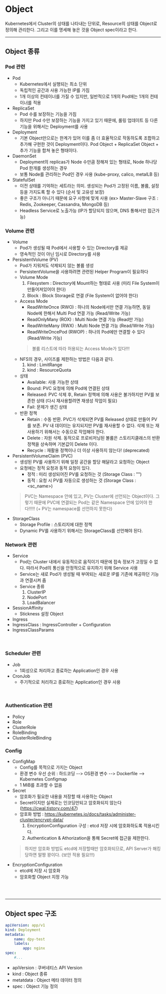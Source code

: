 # Object
Kubernetes에서 Cluster의 상태를 나타내는 단위로, Resource의 상태를 Object로 정의해 관리한다. 그리고 이를 명세해 놓은 것을 Object spec이라고 한다.
</br>

---
## Object 종류


### Pod 관련
* Pod
    * Kubernetes에서 실행되는 최소 단위
    * 독립적인 공간과 사용 가능한 IP를 가짐
    * 1개 이상의 컨테이너를 가질 수 있지만, 일반적으로 1개의 Pod에는 1개의 컨테이너를 적용
* ReplicaSet
    * Pod 수를 보장하는 기능을 가짐
    * 하지만 Pod 수만 보장하는 기능을 가지고 있기 때문에, 롤링 업데이트 등 다른 기능을 위해서는 Deployment를 사용
* Deployment
    * 기본 Object만으로는 한계가 있어 이를 좀 더 효율적으로 작동하도록 조합하고 추가해 구현한 것이 Deployment이다. Pod Object + ReplicaSet Object + 추가 기능을 합쳐 놓은 형태이다.
* DaemonSet
    * Deployment의 replicas가 Node 수만큼 정해져 있는 형태로, Node 하나당 Pod 한개를 생성하는 경우
    * 보통 Node를 관리하는 Pod인 경우 사용 (kube-proxy, calico, metalLB 등)
* StatefulSet
    * 이전 상태를 기억하는 세트라는 의미. 생성되는 Pod가 고정된 이름, 볼륨, 설정등을 가지도록 할 수 있다 (순서 및 고유성 보장)
    * 좋은 구조가 아니기 때문에 요구 사항에 맞게 사용 (ex> Master-Slave 구조 : Redis, Zookeeper, Cassandra, MongoDB 등)
    * Headless Service로 노출가능 (IP가 할당되지 않으며, DNS 통해서만 접근가능)


### Volume 관련
* Volume
    * Pod가 생성될 때 Pod에서 사용할 수 있는 Directory를 제공
    * 영속적인 것이 아닌 임시로 Directory를 사용
* PersistentVolume (PV)
    * Pod가 지워져도 삭제되지 않는 볼륨 생성
    * PersistentVolume을 사용하려면 관련된 Helper Program이 필요하다
    * Volume Mode
        1) Filesystem : Directory에 Mount하는 형태로 사용 (미리 File System이 만들어져있어야 한다)
        2) Block : Block Storage로 연결 (File System이 없어야 한다)
    * Access Mode
        * ReadWriteOnce (RWO) : 하나의 Node에서만 연결 가능하면, 동일 Node에 한해서 Multi Pod 연결 가능 (Read/Write 가능)
        * ReadOnlyMany (ROX) : Multi Node 연결 가능 (Read만 가능)
        * ReadWriteMany (RWX) : Multi Node 연결 가능 (Read/Write 가능)
        * ReadWriteOncePod (RWOP) : 하나의 Pod에만 연결할 수 있다 (Read/Write 가능)
        > 볼륨 리스트에 따라 허용되는 Access Mode가 있다!!!
    * NFS의 경우, 사이즈를 제한하는 방법은 다음과 같다.
        1) kind : LimitRange
        2) kind : ResourceQuota
    * 상태
        - Available: 사용 가능한 상태
        - Bound: PVC 요청에 의해 Pod에 연결된 상태
        - Released: PVC 삭제 후, Retain 정책에 의해 사용은 불가하지만 PV를 보존한 상태 (다시 재사용할려면 재생성 작업이 필요)
        - Fail: 문제가 생긴 상태
    * 반환 정책
        - Retain : 수동 반환. PVC가 삭제되면 PV를 Released 상태로 만들어 PV를 보존. PV 내 데이터는 유지되지만 PV를 재사용할 수 없다. 삭제 또는 재사용하기 위해서는 수동으로 작업해야 한다.
        - Delete : 자원 삭제. 동적으로 프로비저닝된 볼륨은 스토리지클래스의 반환 정책을 상속하며 기본값이 Delete 이다.
        - Recycle : 재활용 정책이나 더 이상 사용하지 않는다! (deprecated)
* PersistentVolumeClaim (PVC)
    * 생성된 PV를 사용하기 위해 일정 공간을 할당 해달라고 요청하는 Object
    * 요청에는 정적 요청과 동적 요청이 있다.
        * 정적 : 미리 생성되어진 PV를 요청하는 것 (Storage Class : "")
        * 동적 : 요청 시 PV를 자동으로 생성하는 것 (Storage Class : <sc_name>)
    > PVC는 Namespace 안에 있고, PV는 Cluster에 선언되는 Object이다. 그렇기 때문에 PVC에 연결되는 Pod는 같은 Namespace 안에 있어야 한다!!!!! (+ PV는 namespace를 선언하지 못한다)
* StorageClass
    * Storage Profile : 스토리지에 대한 정책
    * Dynamic PV를 사용하기 위해서는 StorageClass를 선언해야 된다.



### Network 관련
* Service
    * Pod는 Cluster 내에서 유동적으로 움직이기 때문에 접속 정보가 고정일 수 없다. 따라서 Pod의 통신을 안정적으로 유지하기 위해 Service 사용
    * Service는 새로 Pod가 생성될 때 부여되는 새로운 IP를 기존에 제공하던 기능과 연결시켜 줌
    * Service 종류
        1) ClusterIP
        2) NodePort
        3) LoadBalancer
* SessionAffinity
    - Stickness 설정 Object
* Ingress
* IngressClass : IngressController + Configuration
* IngressClassParams
</br>

### Scheduler 관련
* Job
    * 1회성으로 처리하고 종료하는 Application인 경우 사용  
* CronJob
    * 주기적으로 처리하고 종료하는 Application인 경우 사용
</br>


### Authentication 관련
* Policy
* Role
* ClusterRole
* RoleBinding
* ClusterRoleBinding


### Config
* ConfigMap
    - Config를 목적으로 가지는 Object
    - 환경 변수 우선 순위 : 하드코딩 --> OS환경 변수 --> Dockerfile --> Kubernetes Configmap
    - 1 MiB를 초과할 수 없음
* Secret
    - 암호화가 필요한 내용을 저장할 때 사용하는 Object
    - Secret이지만 실제로는 인코딩만되고 암호화되지 않는다 (https://cwal.tistory.com/47)
    - 암호화 방법 : https://kubernetes.io/docs/tasks/administer-cluster/encrypt-data/
        1) EncryptionConfiguration 구성 : etcd 저장 시에 암호화하도록 적용시킨다.
        2) Authentication & Athorization을 통해 Secret에 접근을 제한한다.
    > 하지만 암호화 방법도 etcd에 저장할때만 암호화되므로, API Server가 해킹당하면 말짱 꽝이다. (보안 적용 필요!!!)
* EncryptionConfiguration
    - etcd에 저장 시 암호화
    - 암호화할 Object 지정 가능
</br>
</br>



---
## Object spec 구조
```yaml
apiVersion: app/v1
kind: Deployment
metadata:
    name: dpy-test
    labels:
        app: nginx
spec:
    #...
```
- apiVersion : 쿠버네티스 API Version
- kind : Object 종류
- metatdata : Object 메타 데이터 정의
- spec : Object 기능 정의
</br>
</br>


